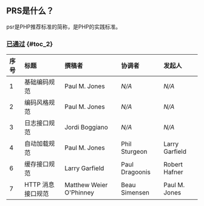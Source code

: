 ## **PRS是什么？**

psr是PHP推荐标准的简称，是PHP的实践标准。

### [已通过](https://psr.phphub.org/#toc_2) {#toc_2}

| 序号 | 标题 | 撰稿者 | 协调者 | 发起人 |
| :--- | :--- | :--- | :--- | :--- |
| 1 | 基础编码规范 | Paul M. Jones | _N/A_ | _N/A_ |
| 2 | 编码风格规范 | Paul M. Jones | _N/A_ | _N/A_ |
| 3 | 日志接口规范 | Jordi Boggiano | _N/A_ | _N/A_ |
| 4 | 自动加载规范 | Paul M. Jones | Phil Sturgeon | Larry Garfield |
| 6 | 缓存接口规范 | Larry Garfield | Paul Dragoonis | Robert Hafner |
| 7 | HTTP 消息接口规范 | Matthew Weier O'Phinney | Beau Simensen | Paul M. Jones |



